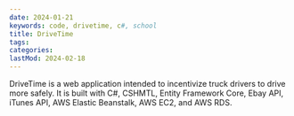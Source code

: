 ```yaml
---
date: 2024-01-21
keywords: code, drivetime, c#, school
title: DriveTime
tags:
categories:
lastMod: 2024-02-18
---
```

DriveTime is a web application intended to incentivize truck drivers to drive more safely. It is built with C#, CSHMTL, Entity Framework Core, Ebay API, iTunes API, AWS Elastic Beanstalk, AWS EC2, and AWS RDS.
